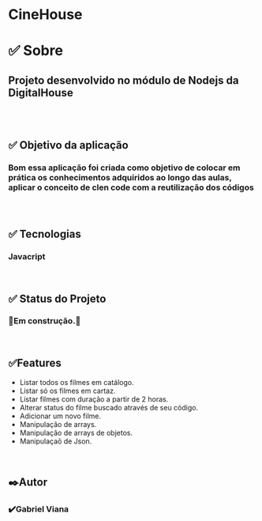 # CineHouse

<h1>✅ Sobre</h1>

<h2>Projeto desenvolvido no módulo de Nodejs da DigitalHouse</h2> <br>
<br>
<h2> ✅ Objetivo da aplicação</h2> 
<h3> Bom essa aplicação foi criada como objetivo de colocar em prática os conhecimentos adquiridos ao longo das aulas, aplicar o conceito de clen code com a reutilização dos códigos<h3>
<br>

<h2>✅ Tecnologias</h2> 
 <h3>Javacript </h3>
<br>

<h2>✅ Status do Projeto</h2>
<h3>🚧Em construção.🚧</h3>
<br>

<h2>✅Features</h2>
<ul>
<li> Listar todos os filmes em catálogo.</li>
<li> Listar só os filmes em cartaz.</li>
<li> Listar filmes com duração a partir de 2 horas.</li> 
<li> Alterar status do filme buscado através de seu código.</li>
<li> Adicionar um novo filme.</li>
<li> Manipulação de arrays.</li>
<li> Manipulação de arrays de objetos.</li>
<li>Manipulaçaõ de Json.</li>
</ul>
<br>

<h2>✒️Autor</h2>
<h3>✔️Gabriel Viana</h3>